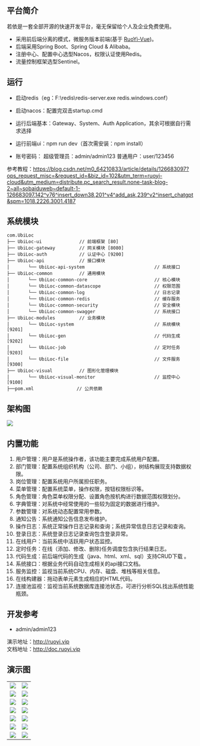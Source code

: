 ## 平台简介

若依是一套全部开源的快速开发平台，毫无保留给个人及企业免费使用。

* 采用前后端分离的模式，微服务版本前端(基于 [RuoYi-Vue](https://gitee.com/y_project/RuoYi-Vue))。
* 后端采用Spring Boot、Spring Cloud & Alibaba。
* 注册中心、配置中心选型Nacos，权限认证使用Redis。
* 流量控制框架选型Sentinel。

## 运行

* 启动redis（eg：F:\redis\redis-server.exe redis.windows.conf）
* 启动nacos：配置完双击startup.cmd
* 运行后端基本：Gateway、System、Auth Application，其余可根据自行需求选择
* 运行前端ui：npm run dev（首次需安装：npm install）

* 账号密码：
    超级管理员：admin/admin123
    普通用户：user/123456

参考教程：https://blog.csdn.net/m0_64210833/article/details/126683097?ops_request_misc=&request_id=&biz_id=102&utm_term=ruoyi-cloud&utm_medium=distribute.pc_search_result.none-task-blog-2~all~sobaiduweb~default-1-126683097.142^v76^insert_down38,201^v4^add_ask,239^v2^insert_chatgpt&spm=1018.2226.3001.4187

## 系统模块

~~~
com.UbiLoc     
├── UbiLoc-ui              // 前端框架 [80]
├── UbiLoc-gateway         // 网关模块 [8080]
├── UbiLoc-auth            // 认证中心 [9200]
├── UbiLoc-api             // 接口模块
│       └── UbiLoc-api-system                          // 系统接口
├── UbiLoc-common          // 通用模块
│       └── UbiLoc-common-core                         // 核心模块
│       └── UbiLoc-common-datascope                    // 权限范围
│       └── UbiLoc-common-log                          // 日志记录
│       └── UbiLoc-common-redis                        // 缓存服务
│       └── UbiLoc-common-security                     // 安全模块
│       └── UbiLoc-common-swagger                      // 系统接口
├── UbiLoc-modules         // 业务模块
│       └── UbiLoc-system                              // 系统模块 [9201]
│       └── UbiLoc-gen                                 // 代码生成 [9202]
│       └── UbiLoc-job                                 // 定时任务 [9203]
│       └── UbiLoc-file                                // 文件服务 [9300]
├── UbiLoc-visual          // 图形化管理模块
│       └── UbiLoc-visual-monitor                      // 监控中心 [9100]
├──pom.xml                // 公共依赖
~~~

## 架构图

<img src="https://oscimg.oschina.net/oscnet/up-63c1c1dd2dc2b91d498164d9ee33682a32a.png"/>

## 内置功能

1.  用户管理：用户是系统操作者，该功能主要完成系统用户配置。
2.  部门管理：配置系统组织机构（公司、部门、小组），树结构展现支持数据权限。
3.  岗位管理：配置系统用户所属担任职务。
4.  菜单管理：配置系统菜单，操作权限，按钮权限标识等。
5.  角色管理：角色菜单权限分配、设置角色按机构进行数据范围权限划分。
6.  字典管理：对系统中经常使用的一些较为固定的数据进行维护。
7.  参数管理：对系统动态配置常用参数。
8.  通知公告：系统通知公告信息发布维护。
9.  操作日志：系统正常操作日志记录和查询；系统异常信息日志记录和查询。
10. 登录日志：系统登录日志记录查询包含登录异常。
11. 在线用户：当前系统中活跃用户状态监控。
12. 定时任务：在线（添加、修改、删除)任务调度包含执行结果日志。
13. 代码生成：前后端代码的生成（java、html、xml、sql）支持CRUD下载 。
14. 系统接口：根据业务代码自动生成相关的api接口文档。
15. 服务监控：监视当前系统CPU、内存、磁盘、堆栈等相关信息。
16. 在线构建器：拖动表单元素生成相应的HTML代码。
17. 连接池监视：监视当前系统数据库连接池状态，可进行分析SQL找出系统性能瓶颈。

## 开发参考

- admin/admin123  


演示地址：http://ruoyi.vip  
文档地址：http://doc.ruoyi.vip

## 演示图

<table>
    <tr>
        <td><img src="https://oscimg.oschina.net/oscnet/cd1f90be5f2684f4560c9519c0f2a232ee8.jpg"/></td>
        <td><img src="https://oscimg.oschina.net/oscnet/1cbcf0e6f257c7d3a063c0e3f2ff989e4b3.jpg"/></td>
    </tr>
    <tr>
        <td><img src="https://oscimg.oschina.net/oscnet/up-8074972883b5ba0622e13246738ebba237a.png"/></td>
        <td><img src="https://oscimg.oschina.net/oscnet/up-9f88719cdfca9af2e58b352a20e23d43b12.png"/></td>
    </tr>
    <tr>
        <td><img src="https://oscimg.oschina.net/oscnet/up-39bf2584ec3a529b0d5a3b70d15c9b37646.png"/></td>
        <td><img src="https://oscimg.oschina.net/oscnet/up-4148b24f58660a9dc347761e4cf6162f28f.png"/></td>
    </tr>
	<tr>
        <td><img src="https://oscimg.oschina.net/oscnet/up-b2d62ceb95d2dd9b3fbe157bb70d26001e9.png"/></td>
        <td><img src="https://oscimg.oschina.net/oscnet/up-d67451d308b7a79ad6819723396f7c3d77a.png"/></td>
    </tr>	 
    <tr>
        <td><img src="https://oscimg.oschina.net/oscnet/5e8c387724954459291aafd5eb52b456f53.jpg"/></td>
        <td><img src="https://oscimg.oschina.net/oscnet/644e78da53c2e92a95dfda4f76e6d117c4b.jpg"/></td>
    </tr>
	<tr>
        <td><img src="https://oscimg.oschina.net/oscnet/up-8370a0d02977eebf6dbf854c8450293c937.png"/></td>
        <td><img src="https://oscimg.oschina.net/oscnet/up-49003ed83f60f633e7153609a53a2b644f7.png"/></td>
    </tr>
	<tr>
        <td><img src="https://oscimg.oschina.net/oscnet/up-d4fe726319ece268d4746602c39cffc0621.png"/></td>
        <td><img src="https://oscimg.oschina.net/oscnet/up-c195234bbcd30be6927f037a6755e6ab69c.png"/></td>
    </tr>
</table>
